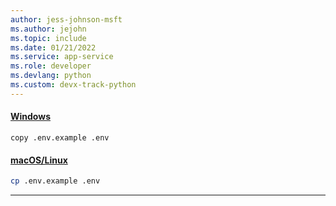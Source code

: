 ```yaml
---
author: jess-johnson-msft
ms.author: jejohn
ms.topic: include
ms.date: 01/21/2022
ms.service: app-service
ms.role: developer
ms.devlang: python
ms.custom: devx-track-python
---
```


#### [Windows](#tab/windows)

```Cmd
copy .env.example .env
```

#### [macOS/Linux](#tab/mac-linux)

```Bash
cp .env.example .env
```

---
